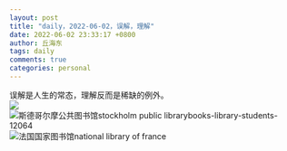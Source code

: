 ```yaml
---
layout: post
title: "daily，2022-06-02，误解，理解"
date: 2022-06-02 23:33:17 +0800
author: 丘海东 
tags: daily
comments: true
categories: personal
---
```

误解是人生的常态，理解反而是稀缺的例外。  
![](https://r.photo.store.qq.com/psc?/V53xBhKC4JFvE03uTNAL1QWxNF3K6JJT/bqQfVz5yrrGYSXMvKr.cqY0QbRJq1nNu8UmqRi2IGspPo3I8cKR*hr25ahjyZZ.ecU24Qch3b52H6Hpb6L3kMrqpF2ny2ezoNt6Mxm.yavA!/r)  
![斯德哥尔摩公共图书馆stockholm public librarybooks-library-students-12064](https://r.photo.store.qq.com/psc?/V53xBhKC4JFvE03uTNAL1QWxNF3K6JJT/bqQfVz5yrrGYSXMvKr.cqWQenPpmYxcQ9qLsoxvAeht6z6AZIg0oC4VDw5oGld4lm6DCRGr.4yvWwcJcgnwW2TIjJlxSa5puur3vKjQRdCw!/r)  
![法国国家图书馆national library of france](https://r.photo.store.qq.com/psc?/V53xBhKC4JFvE03uTNAL1QWxNF3K6JJT/bqQfVz5yrrGYSXMvKr.cqUwMRTwaOj2meUPnvdps003KOVAQhyHEaKt9WiGNgQl1lcDg1f3qb6IXoHBaODWeiifnD1y0xZ*5HKOjDohfC4Q!/r)  
![]()  
